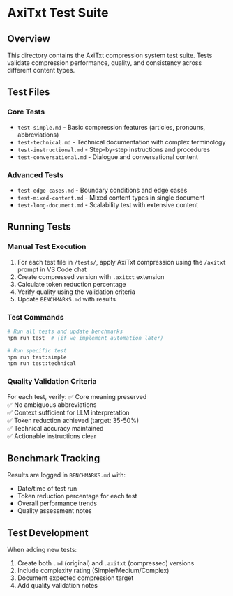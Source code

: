 # AxiTxt Test Suite

## Overview
This directory contains the AxiTxt compression system test suite. Tests validate compression performance, quality, and consistency across different content types.

## Test Files

### Core Tests
- `test-simple.md` - Basic compression features (articles, pronouns, abbreviations)
- `test-technical.md` - Technical documentation with complex terminology
- `test-instructional.md` - Step-by-step instructions and procedures
- `test-conversational.md` - Dialogue and conversational content

### Advanced Tests  
- `test-edge-cases.md` - Boundary conditions and edge cases
- `test-mixed-content.md` - Mixed content types in single document
- `test-long-document.md` - Scalability test with extensive content

## Running Tests

### Manual Test Execution
1. For each test file in `/tests/`, apply AxiTxt compression using the `/axitxt` prompt in VS Code chat
2. Create compressed version with `.axitxt` extension
3. Calculate token reduction percentage
4. Verify quality using the validation criteria
5. Update `BENCHMARKS.md` with results

### Test Commands
```bash
# Run all tests and update benchmarks
npm run test  # (if we implement automation later)

# Run specific test
npm run test:simple
npm run test:technical
```

### Quality Validation Criteria
For each test, verify:
✅ Core meaning preserved  
✅ No ambiguous abbreviations  
✅ Context sufficient for LLM interpretation  
✅ Token reduction achieved (target: 35-50%)  
✅ Technical accuracy maintained  
✅ Actionable instructions clear  

## Benchmark Tracking
Results are logged in `BENCHMARKS.md` with:
- Date/time of test run
- Token reduction percentage for each test
- Overall performance trends
- Quality assessment notes

## Test Development
When adding new tests:
1. Create both `.md` (original) and `.axitxt` (compressed) versions
2. Include complexity rating (Simple/Medium/Complex)
3. Document expected compression target
4. Add quality validation notes